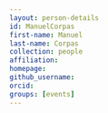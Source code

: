 ```yaml
---
layout: person-details
id: ManuelCorpas
first-name: Manuel
last-name: Corpas
collection: people
affiliation:
homepage:
github_username:
orcid:
groups: [events]
---
```

